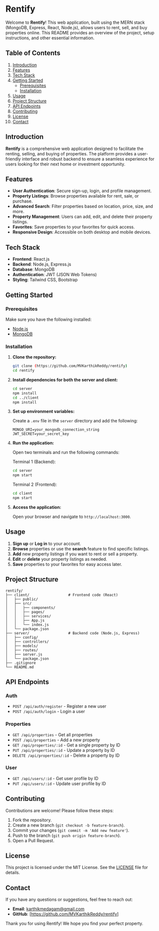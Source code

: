 # Rentify

Welcome to **Rentify**! This web application, built using the MERN stack (MongoDB, Express, React, Node.js), allows users to rent, sell, and buy properties online. This README provides an overview of the project, setup instructions, and other essential information.

## Table of Contents

1. [Introduction](#introduction)
2. [Features](#features)
3. [Tech Stack](#tech-stack)
4. [Getting Started](#getting-started)
    - [Prerequisites](#prerequisites)
    - [Installation](#installation)
5. [Usage](#usage)
6. [Project Structure](#project-structure)
7. [API Endpoints](#api-endpoints)
8. [Contributing](#contributing)
9. [License](#license)
10. [Contact](#contact)

## Introduction

**Rentify** is a comprehensive web application designed to facilitate the renting, selling, and buying of properties. The platform provides a user-friendly interface and robust backend to ensure a seamless experience for users looking for their next home or investment opportunity.

## Features

- **User Authentication**: Secure sign-up, login, and profile management.
- **Property Listings**: Browse properties available for rent, sale, or purchase.
- **Advanced Search**: Filter properties based on location, price, size, and more.
- **Property Management**: Users can add, edit, and delete their property listings.
- **Favorites**: Save properties to your favorites for quick access.
- **Responsive Design**: Accessible on both desktop and mobile devices.

## Tech Stack

- **Frontend**: React.js
- **Backend**: Node.js, Express.js
- **Database**: MongoDB
- **Authentication**: JWT (JSON Web Tokens)
- **Styling**: Tailwind CSS, Bootstrap

## Getting Started

### Prerequisites

Make sure you have the following installed:

- [Node.js](https://nodejs.org/en/download/)
- [MongoDB](https://www.mongodb.com/try/download/community)

### Installation

1. **Clone the repository:**

    ```bash
    git clone (https://github.com/MVKarthikReddy/rentify)
    cd rentify
    ```

2. **Install dependencies for both the server and client:**

    ```bash
    cd server
    npm install
    cd ../client
    npm install
    ```

3. **Set up environment variables:**

    Create a `.env` file in the `server` directory and add the following:

    ```env
    MONGO_URI=your_mongodb_connection_string
    JWT_SECRET=your_secret_key
    ```

4. **Run the application:**

    Open two terminals and run the following commands:

    Terminal 1 (Backend):

    ```bash
    cd server
    npm start
    ```

    Terminal 2 (Frontend):

    ```bash
    cd client
    npm start
    ```

5. **Access the application:**

    Open your browser and navigate to `http://localhost:3000`.

## Usage

1. **Sign up** or **Log in** to your account.
2. **Browse** properties or use the **search** feature to find specific listings.
3. **Add** new property listings if you want to rent or sell a property.
4. **Edit** or **delete** your property listings as needed.
5. **Save** properties to your favorites for easy access later.

## Project Structure

```plaintext
rentify/
├── client/                  # Frontend code (React)
│   ├── public/
│   ├── src/
│   │   ├── components/
│   │   ├── pages/
│   │   ├── services/
│   │   ├── App.js
│   │   └── index.js
│   └── package.json
├── server/                  # Backend code (Node.js, Express)
│   ├── config/
│   ├── controllers/
│   ├── models/
│   ├── routes/
│   ├── server.js
│   └── package.json
├── .gitignore
└── README.md
```

## API Endpoints

### Auth

- `POST /api/auth/register` - Register a new user
- `POST /api/auth/login` - Login a user

### Properties

- `GET /api/properties` - Get all properties
- `POST /api/properties` - Add a new property
- `GET /api/properties/:id` - Get a single property by ID
- `PUT /api/properties/:id` - Update a property by ID
- `DELETE /api/properties/:id` - Delete a property by ID

### User

- `GET /api/users/:id` - Get user profile by ID
- `PUT /api/users/:id` - Update user profile by ID

## Contributing

Contributions are welcome! Please follow these steps:

1. Fork the repository.
2. Create a new branch (`git checkout -b feature-branch`).
3. Commit your changes (`git commit -m 'Add new feature'`).
4. Push to the branch (`git push origin feature-branch`).
5. Open a Pull Request.

## License

This project is licensed under the MIT License. See the [LICENSE](LICENSE) file for details.

## Contact

If you have any questions or suggestions, feel free to reach out:

- **Email**: karthikmedagam@gmail.com
- **GitHub**: [https://github.com/MVKarthikReddy/rentify]

Thank you for using Rentify! We hope you find your perfect property.


